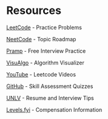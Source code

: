<h1>Resources</h1>

[LeetCode](https://leetcode.com) - Practice Problems

[NeetCode](https://neetcode.io/roadmap) - Topic Roadmap

[Pramp](https://www.pramp.com/) - Free Interview Practice

[VisuAlgo](https://visualgo.net/en) - Algorithm Visualizer

[YouTube](https://www.youtube.com/@NeetCode) - Leetcode Videos

[GitHub](https://github.com/Ebazhanov/linkedin-skill-assessments-quizzes/tree/main) - Skill Assessment Quizzes

[UNLV](https://www.unlv.edu/engineering/jobs/resources) - Resume and Interview Tips

[Levels.fyi](https://www.levels.fyi) - Compensation Information 
